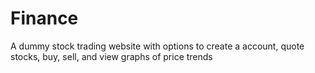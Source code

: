 # Finance
A dummy stock trading website with options to create a account, quote stocks, buy, sell, and view graphs of price trends
